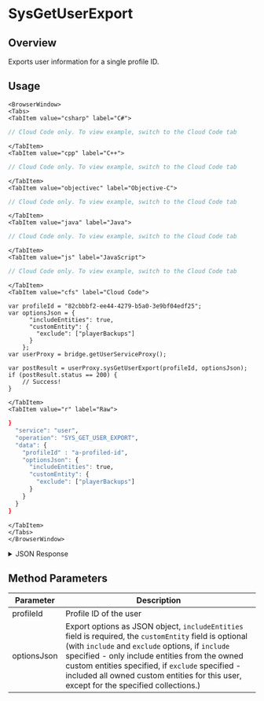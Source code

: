 # SysGetUserExport
## Overview
Exports user information for a single profile ID.

<PartialServop service_name="user" operation_name="SYS_GET_USER_EXPORT" />

## Usage

```mdx-code-block
<BrowserWindow>
<Tabs>
<TabItem value="csharp" label="C#">
```

```csharp
// Cloud Code only. To view example, switch to the Cloud Code tab
```

```mdx-code-block
</TabItem>
<TabItem value="cpp" label="C++">
```

```cpp
// Cloud Code only. To view example, switch to the Cloud Code tab
```

```mdx-code-block
</TabItem>
<TabItem value="objectivec" label="Objective-C">
```

```objectivec
// Cloud Code only. To view example, switch to the Cloud Code tab
```

```mdx-code-block
</TabItem>
<TabItem value="java" label="Java">
```

```java
// Cloud Code only. To view example, switch to the Cloud Code tab
```

```mdx-code-block
</TabItem>
<TabItem value="js" label="JavaScript">
```

```javascript
// Cloud Code only. To view example, switch to the Cloud Code tab
```

```mdx-code-block
</TabItem>
<TabItem value="cfs" label="Cloud Code">
```

```cfscript
var profileId = "82cbbbf2-ee44-4279-b5a0-3e9bf04edf25";
var optionsJson = {
      "includeEntities": true,
      "customEntity": {
        "exclude": ["playerBackups"] 
      }
    };
var userProxy = bridge.getUserServiceProxy();

var postResult = userProxy.sysGetUserExport(profileId, optionsJson);   
if (postResult.status == 200) {
    // Success!
}
```

```mdx-code-block
</TabItem>
<TabItem value="r" label="Raw">
```

```r
}
  "service": "user",
  "operation": "SYS_GET_USER_EXPORT",
  "data": {
    "profileId" : "a-profiled-id",
    "optionsJson": {
      "includeEntities": true,
      "customEntity": {
        "exclude": ["playerBackups"] 
      }
    }
  }
}
```

```mdx-code-block
</TabItem>
</Tabs>
</BrowserWindow>
```

<details>
<summary>JSON Response</summary>

```json
{
  "data": {
    "82cbbbf2-ee44-4279-b5a0-3e9bf04edf25": [
      {
        "appEmailAccounts": [
          {
            "emailAddress": "jasonbitheads@gmail.com"
          }
        ],
        "childEntities": [
          {
            "entityId": "77d2e40d-1807-4ebe-bff3-a77a4067e632",
            "entityType": "address",
            "version": 1,
            "data": {
              "street": "1309 Carling"
            },
            "acl": {
              "other": 0
            },
            "createdAt": 1623785645742,
            "updatedAt": 1623785645742
          },
          {
            "entityId": "3abe124b-2652-4c1c-96b9-f36b39415e09",
            "entityType": "address1",
            "version": 1,
            "data": {
              "street": "1310 Carling"
            },
            "acl": {
              "other": 0
            },
            "createdAt": 1623785660029,
            "updatedAt": 1623785660029
          }
        ],
        "credentials": [
          {
            "externalId": "jasonbitheads@gmail.com",
            "authenticationType": "Email",
            "authSubType": ""
          }
        ],
        "groups": {
          "requested": [],
          "invited": [],
          "groups": []
        },
        "leaderboardScores": [
          {
            "leaderboardId": "aLeaderboardId",
            "versionId": 31,
            "score": 10,
            "data": {
              "nickname": "batman"
            },
            "createdAt": 1634748477272,
            "updatedAt": 1634748477272
          },
          {
            "leaderboardId": "aLeaderboardId11",
            "versionId": 31,
            "score": 10,
            "data": {
              "nickname": "batman"
            },
            "createdAt": 1634748537457,
            "updatedAt": 1634748537457
          }
        ],
        "playerCurrency": {
          "createdAt": 1623785637325,
          "updatedAt": 1623785637325,
          "syncTimestamp": 1623785637325,
          "items": {}
        },
        "playerProfile": [
          {
            "playerName": "",
            "pictureUrl": null,
            "platforms": [
              "IOS"
            ],
            "home": null,
            "countryCode": "CA",
            "languageCode": "en",
            "timeZoneOffset": -5,
            "createdAt": 1623785637315,
            "updatedAt": 1623785637337,
            "amountSpent": 0,
            "refundCount": 0,
            "vcClaimed": 0,
            "vcPurchased": 0,
            "summaryFriendData": null,
            "isTester": false,
            "ab_testing_id": 95,
            "loginCount": 1,
            "lastLogin": 1623785637323,
            "previousLogin": null,
            "randomAttribute": 0.3492390588647414,
            "playerRating": 0,
            "shieldExpiry": 0,
            "matchesPlayed": 0,
            "lastMatch": 0,
            "activeSessions": [
              "rgk8kmpguqquakojqmvsh6hco6"
            ],
            "matchAttackExpiry": null,
            "matchEnabled": false,
            "attributes": {},
            "automatedPromotions": [],
            "friendProfileIds": [],
            "emailAddress": "jasonbitheads@gmail.com"
          }
        ],
        "playerStatistics": {
          "syncTimestamp": 1623785637334,
          "statistics": {},
          "experienceLevel": 0,
          "experiencePoints": 0,
          "milestonesStatus": {},
          "questsStatus": {},
          "playerAchievements": []
        }
      }
    ]
  },
  "status": 200
}
```
</details>

## Method Parameters
Parameter | Description
--------- | -----------
profileId | Profile ID of the user
optionsJson | Export options as JSON object, `includeEntities` field is required, the `customEntity` field is optional (with `include` and `exclude` options, if `include` specified - only include entities from the owned custom entities specified, if `exclude` specified - included all owned custom entities for this user, except for the specified collections.)


